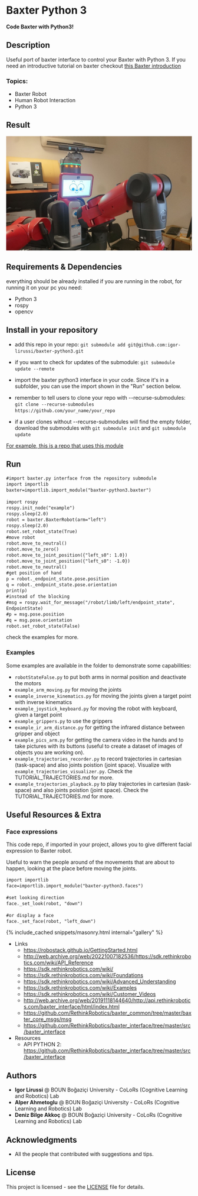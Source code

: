 # Baxter Python 3
**Code Baxter with Python3!**
## Description 
Useful port of baxter interface to control your Baxter with Python 3.
If you need an introductive tutorial on baxter checkout [this Baxter introduction](https://igor-lirussi.github.io/baxter-python3/BAXTER_TUTORIAL)


### Topics:
- Baxter Robot 
- Human Robot Interaction
- Python 3

## Result
![Result](./img/result.jpg)

## Requirements & Dependencies
everything should be already installed if you are running in the robot, for running it on your pc you need: 
- Python 3
- rospy
- opencv

## Install in your repository
*   add this repo in your repo: ```git submodule add git@github.com:igor-lirussi/baxter-python3.git```
*   if you want to check for updates of the submodule: ```git submodule update --remote```
*   import the baxter python3 interface in your code. Since it's in a subfolder, you can use the import shown in the "Run" section below. 

*	remember to tell users to clone your repo with --recurse-submodules: ```git clone --recurse-submodules https://github.com/your_name/your_repo```
*  	if a user clones without --recurse-submodules will find the empty folder, download the submodules with ```git submodule init``` and ```git submodule update```

[For example, this is a repo that uses this module](https://github.com/igor-lirussi/Baxter-Robot-ObjDet)

## Run
```
#import baxter.py interface from the repository submodule
import importlib
baxter=importlib.import_module("baxter-python3.baxter") 

import rospy
rospy.init_node("example")
rospy.sleep(2.0)
robot = baxter.BaxterRobot(arm="left")
rospy.sleep(2.0)
robot.set_robot_state(True)
#move robot
robot.move_to_neutral()
robot.move_to_zero()
robot.move_to_joint_position({"left_s0": 1.0})
robot.move_to_joint_position({"left_s0": -1.0})
robot.move_to_neutral()
#get position of hand
p = robot._endpoint_state.pose.position
q = robot._endpoint_state.pose.orientation
print(p)
#instead of the blocking
#msg = rospy.wait_for_message("/robot/limb/left/endpoint_state", EndpointState)
#p = msg.pose.position
#q = msg.pose.orientation
robot.set_robot_state(False)
```
 
check the examples for more.

### Examples
Some examples are available in the folder to demonstrate some capabilities:
- ```robotStateFalse.py``` to put both arms in normal position and deactivate the motors
- ```example_arm_moving.py``` for moving the joints
- ```example_inverse_kinematics.py``` for moving the joints given a target point with inverse kinematics
- ```example_joystick_keyboard.py``` for moving the robot with keyboard, given a target point
- ```example_grippers.py``` to use the grippers
- ```example_ir_arm_distance.py``` for getting the infrared distance between gripper and object
- ```example_pics_arm.py``` for getting the camera video in the hands and to take pictures with its buttons (useful to create a dataset of images of objects you are working on).
- ```example_trajectories_recorder.py``` to record trajectories in cartesian (task-space) and also joints poistion (joint space). Visualize with ```example_trajectories_visualizer.py```. Check the TUTORIAL_TRAJECTORIES.md for more.
- ```example_trajectories_playback.py``` to play trajectories in cartesian (task-space) and also joints poistion (joint space). Check the TUTORIAL_TRAJECTORIES.md for more.

## Useful Resources & Extra
### Face expressions
This code repo, if imported in your project, allows you to give different facial expression to Baxter robot. 

Useful to warn the people around of the movements that are about to happen, looking at the place before moving the joints. 
```
import importlib
face=importlib.import_module("baxter-python3.faces")

#set looking direction
face._set_look(robot, "down")

#or display a face
face._set_face(robot, "left_down")
```

{% include_cached snippets/masonry.html internal="gallery" %}

- Links
	- https://robostack.github.io/GettingStarted.html
	- http://web.archive.org/web/20221007182536/https://sdk.rethinkrobotics.com/wiki/API_Reference
	- https://sdk.rethinkrobotics.com/wiki/
	- https://sdk.rethinkrobotics.com/wiki/Foundations
	- https://sdk.rethinkrobotics.com/wiki/Advanced_Understanding
	- https://sdk.rethinkrobotics.com/wiki/Examples
	- https://sdk.rethinkrobotics.com/wiki/Customer_Videos
	- http://web.archive.org/web/20191118144640/http://api.rethinkrobotics.com/baxter_interface/html/index.html
	- https://github.com/RethinkRobotics/baxter_common/tree/master/baxter_core_msgs/msg
	- https://github.com/RethinkRobotics/baxter_interface/tree/master/src/baxter_interface
- Resources
	- API PYTHON 2:
	  https://github.com/RethinkRobotics/baxter_interface/tree/master/src/baxter_interface

## Authors
* **Igor Lirussi** @ BOUN Boğaziçi University - CoLoRs (Cognitive Learning and Robotics) Lab
* **Alper Ahmetoglu** @ BOUN Boğaziçi University - CoLoRs (Cognitive Learning and Robotics) Lab
* **Deniz Bilge Akkoç** @ BOUN Boğaziçi University - CoLoRs (Cognitive Learning and Robotics) Lab

## Acknowledgments
*   All the people that contributed with suggestions and tips.

## License
This project is licensed - see the [LICENSE](LICENSE) file for details.
